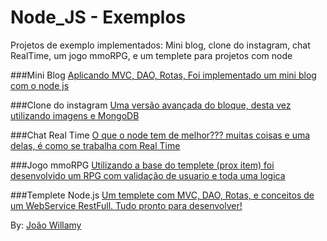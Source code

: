 # Node_JS - Exemplos
Projetos de exemplo implementados: 
  Mini blog, clone do instagram, chat RealTime, um jogo mmoRPG, e um templete para projetos com node

###Mini Blog
[Aplicando MVC, DAO, Rotas, Foi implementado um mini blog com o node js](https://github.com/joaowillamy/Node_JS/tree/master/Node_blog_exemplo)

###Clone do instagram
[Uma versão avançada do bloque, desta vez utilizando imagens e MongoDB](https://github.com/joaowillamy/Node_JS/tree/master/Node_instagram_clone)

###Chat Real Time
[O que o node tem de melhor??? muitas coisas e uma delas, é como se trabalha com Real Time](https://github.com/joaowillamy/Node_JS/tree/master/Node_multiroom_chat_realTime)

###Jogo mmoRPG
[Utilizando a base do templete (prox item) foi desenvolvido um RPG com validação de usuario e toda uma logica](https://github.com/joaowillamy/Node_JS/tree/master/Node_mmorpg_got)

###Templete Node.js
[Um templete com MVC, DAO, Rotas, e conceitos de um WebService RestFull. Tudo pronto para desenvolver!](https://github.com/joaowillamy/Node_JS/tree/master/app_nodejs_padrao)


By: [João Willamy](https://www.linkedin.com/in/joao-willamy-8aa9058a) 	
	
